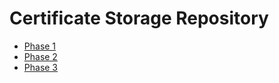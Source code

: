 # Certificate Storage Repository

-   [Phase 1](./phase-1/)
-   [Phase 2](./phase-2/)
-   [Phase 3](./phase-3/)

